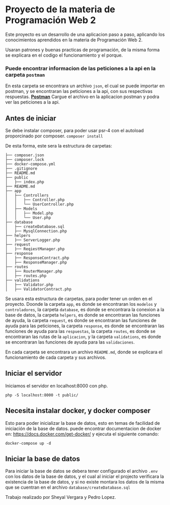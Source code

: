# Proyecto de la materia de Programación Web 2
Este proyecto es un desarrollo de una aplicacion paso a paso, aplicando los conocimientos aprendidos en la materia de Programación Web 2. 

Usaran patrones y buenas practicas de programación, de la misma forma se explicara en el codigo el funcionamiento y el porque. 

### Puede encontrar informacion de las peticiones a la api en la carpeta `postman`
En esta carpeta se encontrara un archivo `json`, el cual se puede importar en postman, y se encontraran las peticiones a la api, con sus respectivas respuestas.
**[Postman](Postman/Taller.postman_collection.json)**
Cargue el archivo en la aplicacion postman y podra ver las peticiones a la api.

## Antes de iniciar
Se debe instalar composer, para poder usar psr-4 con el autoload proporcinado por composer.
`composer install `

De esta forma, este sera la estructura de carpetas:

```
├── composer.json
├── composer.lock
├── docker-compose.yml
├── .gitignore
├── README.md
├── public
│   ├── index.php
├── README.md
├── app
│   ├── Controllers
│   │   ├── Controller.php
│   │   └── UserController.php
│   ├── Models
│   │   ├── Model.php
│   │   └── User.php
├── database
│   ├── createDatabase.sql
│   ├── MysqlConnection.php
├── helpers
│   ├── ServerLogger.php
├── request
│   ├── ReqiestManager.php
├── response
│   ├── ResponseContract.php
│   ├── ResponseManager.php
├── routes
│   ├── RouterManager.php
│   ├── routes.php
├── validations
│   ├── Validator.php
│   ├── ValidatorContract.php
```
Se usara esta estructura de carpetas, para poder tener un orden en el proyecto.
Doonde la carpeta `app`, es donde se encontraran los `modelos` y `controladores`, la carpeta `database`, es donde se encontrara la conexion a la base de datos, la carpeta `helpers`, es donde se encontraran las funciones de ayuda, la carpeta `request`, es donde se encontraran las funciones de ayuda para las peticiones, la carpeta `response`, es donde se encontraran las funciones de ayuda para las `respuestas`, la carpeta `routes`, es donde se encontraran las rutas de la `aplicacion`, y la carpeta `validations`, es donde se encontraran las funciones de ayuda para las `validaciones`.

En cada carpeta se encontrara un archivo `README.md`, donde se explicara el funcionamiento de cada carpeta y sus archivos.

## Iniciar el servidor
Iniciamos el servidor en localhost:8000 con php.
```
php -S localhost:8000 -t public/ 
```

## Necesita instalar docker, y docker composer 
Esto para poder inicializar la base de datos, esto en temas de facilidad de iniciación de la base de datos. 
puede encontrar documentacion de docker en: https://docs.docker.com/get-docker/
y ejecuta el siguiente comando:
``` 
docker-compose up -d 
```

## Iniciar la base de datos
Para iniciar la base de datos se debera tener configurado el archivo `.env` con los datos de la base de datos, y el cual al iniciar el projecto verificara la existencia de la base de datos, y si no existe montara los datos de la misma que se cuentran en el archivo
`database/createDatabase.sql`


Trabajo realizado por Sheyal Vergara y Pedro Lopez. 